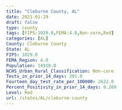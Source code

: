 ```yaml
---
title: "Cleburne County, AL"
date: 2021-01-29
draft: false
type: county
tags: [FIPS:1029.0,FEMA:4.0,Non-core,Red]
categories: [AL]
County: Cleburne County
State: AL
FIPS: 1029.0
FEMA_Region: 4.0
Population: 14910.0
NCHS_Urban_Rural_Classification: Non-core
Tests_in_prior_14_days: 391.0
Fourteen_day_test_rate_per_100000: 2622.0
Percent_Positivity_in_prior_14_days: 0.269
Level: Red
url: /states/AL/cleburne-county
---
```



